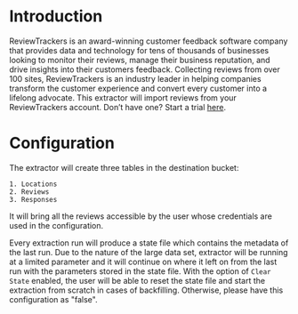 # Introduction
ReviewTrackers is an award-winning customer feedback software company that provides data and technology for tens of thousands of businesses looking to monitor their reviews, manage their business reputation, and drive insights into their customers feedback. Collecting reviews from over 100 sites, ReviewTrackers is an industry leader in helping companies transform the customer experience and convert every customer into a lifelong advocate. This extractor will import reviews from your ReviewTrackers account. Don’t have one? Start a trial [here](https://www.reviewtrackers.com/request-demo/?utm_source=keboola&utm_medium=affiliate&utm_campaign=trial_link). 

# Configuration
The extractor will create three tables in the destination bucket:

    1. Locations
    2. Reviews
    3. Responses

It will bring all the reviews accessible by the user whose credentials are used in the configuration. 

Every extraction run will produce a state file which contains the metadata of the last run. Due to the nature of the large data set, extractor will be running at a limited parameter and it will continue on where it left on from the last run with the parameters stored in the state file. With the option of `Clear State` enabled, the user will be able to reset the state file and start the extraction from scratch in cases of backfilling. Otherwise, please have this configuration as "false".